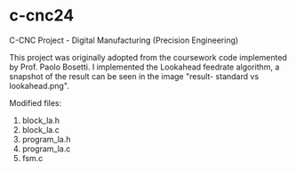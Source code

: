 # c-cnc24
C-CNC Project -  Digital Manufacturing (Precision Engineering)

This project was originally adopted from the coursework code implemented by Prof. Paolo Bosetti. I implemented the Lookahead feedrate algorithm, a snapshot of the result can be seen in the image "result- standard vs lookahead.png".

Modified files:
1. block_la.h
2. block_la.c
3. program_la.h
4. program_la.c
5. fsm.c
